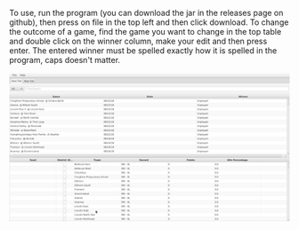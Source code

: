 To use, run the program (you can download the jar in the releases page on github), then press on file in the top left 
and then click download. To change the outcome of a game, find the game you want to change in the top table and double 
click on the winner column, make your edit and then press enter. The entered winner must be spelled exactly how it is 
spelled in the program, caps doesn't matter.

![Screenshot](pictures/screenshot.png?raw=true "Screenshot")
